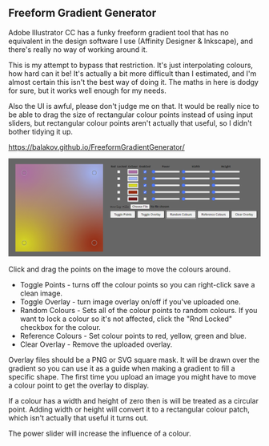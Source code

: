 ## Freeform Gradient Generator

Adobe Illustrator CC has a funky freeform gradient tool that has no equivalent in the design software I use (Affinity Designer & Inkscape), and there's really no way of working around it.

This is my attempt to bypass that restriction. It's just interpolating colours, how hard can it be! It's actually a bit more difficult than I estimated, and I'm almost certain this isn't the best way of doing it. The maths in here is dodgy for sure, but it works well enough for my needs.

Also the UI is awful, please don't judge me on that. It would be really nice to be able to drag the size of rectangular colour points instead of using input sliders, but rectangular colour points aren't actually that useful, so I didn't bother tidying it up.

https://balakov.github.io/FreeformGradientGenerator/

![Ranger_Preview](/Preview.png)

Click and drag the points on the image to move the colours around.

 - Toggle Points - turns off the colour points so you can right-click save a clean image.
 - Toggle Overlay - turn image overlay on/off if you've uploaded one.
 - Random Colours - Sets all of the colour points to random colours. If you want to lock a colour so it's not affected, click the "Rnd Locked" checkbox for the colour.
 - Reference Colours - Set colour points to red, yellow, green and blue.
 - Clear Overlay - Remove the uploaded overlay.

Overlay files should be a PNG or SVG square mask. It will be drawn over the gradient so you can use it as a guide when making a gradient to fill a specific shape. The first time you upload an image you might have to move a colour point to get the overlay to display.

If a colour has a width and height of zero then is will be treated as a circular point. Adding width or height will convert it to a rectangular colour patch, which isn't actually that useful it turns out.

The power slider will increase the influence of a colour.
